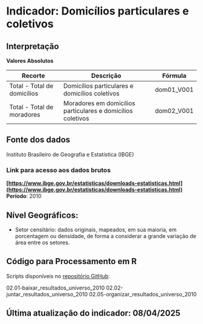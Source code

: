 # Indicador: Domicílios particulares e coletivos

## Interpretação

**Valores Absolutos**

|Recorte|Descrição  |Fórmula
|--|--|--|
|Total - Total de domicílios|Domicílios particulares e domicílios coletivos|dom01_V001|
|Total - Total de moradores|Moradores em domicílios particulares e domicílios coletivos|dom02_V001|

## Fonte dos dados
Instituto Brasileiro de Geografia e Estatística (IBGE)

### Link para acesso aos dados brutos
**[https://www.ibge.gov.br/estatisticas/downloads-estatisticas.html](https://www.ibge.gov.br/estatisticas/downloads-estatisticas.html)**
**Período**: 2010

## Nível Geográficos:

 - Setor censitário: dados originais, mapeados, em sua maioria, em porcentagem ou densidade, de forma a considerar a grande variação de área entre os setores.

## Código para Processamento em R
Scripts disponíveis no [repositório GitHub](https://github.com/cem-usp/georedus):

02.01-baixar_resultados_universo_2010
02.02-juntar_resultados_universo_2010
02.05-organizar_resultados_universo_2010

## Última atualização do indicador: 08/04/2025
